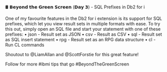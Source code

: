 🛢️ 𝗕𝗲𝘆𝗼𝗻𝗱 𝘁𝗵𝗲 𝗚𝗿𝗲𝗲𝗻 𝗦𝗰𝗿𝗲𝗲𝗻 (𝗗𝗮𝘆 𝟯) - SQL Prefixes in Db2 for i

One of my favourite features in the Db2 for i extension is its support for SQL prefixes, which let you view result sets in multiple formats with ease. To try this out, simply open an SQL file and start your statement with one of these prefixes:
  • json - Result set as JSON
  • csv - Result as CSV
  • sql - Result set as SQL insert statement
  • rpg - Result set as an RPG data structure
  • cl - Run CL commands

Shoutout to @LiamAllan and @ScottForstie for this great feature!

Follow for more #ibmi tips that go #BeyondTheGreenScreen